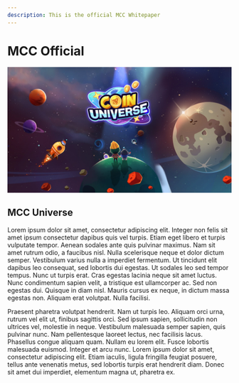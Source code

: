 ```yaml
---
description: This is the official MCC Whitepaper
---
```


# MCC Official

![](.gitbook/assets/9d5831b39a49f37c114a2f74021coho5.jfif)

## MCC Universe

Lorem ipsum dolor sit amet, consectetur adipiscing elit. Integer non felis sit amet ipsum consectetur dapibus quis vel turpis. Etiam eget libero et turpis vulputate tempor. Aenean sodales ante quis pulvinar maximus. Nam sit amet rutrum odio, a faucibus nisl. Nulla scelerisque neque et dolor dictum semper. Vestibulum varius nulla a imperdiet fermentum. Ut tincidunt elit dapibus leo consequat, sed lobortis dui egestas. Ut sodales leo sed tempor tempus. Nunc ut turpis erat. Cras egestas lacinia neque sit amet luctus. Nunc condimentum sapien velit, a tristique est ullamcorper ac. Sed non egestas dui. Quisque in diam nisl. Mauris cursus ex neque, in dictum massa egestas non. Aliquam erat volutpat. Nulla facilisi.

Praesent pharetra volutpat hendrerit. Nam ut turpis leo. Aliquam orci urna, rutrum vel elit ut, finibus sagittis orci. Sed ipsum sapien, sollicitudin non ultrices vel, molestie in neque. Vestibulum malesuada semper sapien, quis pulvinar nunc. Nam pellentesque laoreet lectus, nec facilisis lacus. Phasellus congue aliquam quam. Nullam eu lorem elit. Fusce lobortis malesuada euismod. Integer et arcu nunc. Lorem ipsum dolor sit amet, consectetur adipiscing elit. Etiam iaculis, ligula fringilla feugiat posuere, tellus ante venenatis metus, sed lobortis turpis erat hendrerit diam. Donec sit amet dui imperdiet, elementum magna ut, pharetra ex.
